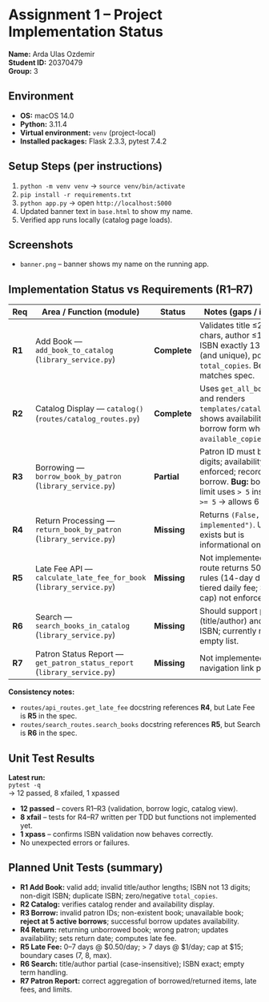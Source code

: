 # Assignment 1 – Project Implementation Status
**Name:** Arda Ulas Ozdemir  
**Student ID:** 20370479  
**Group:** 3

## Environment
- **OS:** macOS 14.0
- **Python:** 3.11.4
- **Virtual environment:** `venv` (project-local)
- **Installed packages:** Flask 2.3.3, pytest 7.4.2

## Setup Steps (per instructions)
1. `python -m venv venv` → `source venv/bin/activate`  
2. `pip install -r requirements.txt`  
3. `python app.py` → open `http://localhost:5000`  
4. Updated banner text in `base.html` to show my name.  
5. Verified app runs locally (catalog page loads).

## Screenshots
- `banner.png` – banner shows my name on the running app.

## Implementation Status vs Requirements (R1–R7)

| Req | Area / Function (module) | Status | Notes (gaps / issues) |
|---|---|---|---|
| **R1** | Add Book — `add_book_to_catalog` (`library_service.py`) | **Complete** | Validates title ≤200 chars, author ≤100, ISBN exactly 13 digits (and unique), positive `total_copies`. Behavior matches spec. |
| **R2** | Catalog Display — `catalog()` (`routes/catalog_routes.py`) | **Complete** | Uses `get_all_books()` and renders `templates/catalog.html`; shows availability and borrow form when `available_copies > 0`. |
| **R3** | Borrowing — `borrow_book_by_patron` (`library_service.py`) | **Partial** | Patron ID must be 6 digits; availability enforced; records borrow. **Bug:** borrow limit uses `> 5` instead of `>= 5` → allows 6 books. |
| **R4** | Return Processing — `return_book_by_patron` (`library_service.py`) | **Missing** | Returns `(False, "not implemented")`. UI page exists but is informational only. |
| **R5** | Late Fee API — `calculate_late_fee_for_book` (`library_service.py`) | **Missing** | Not implemented; API route returns 501. Spec rules (14-day due; tiered daily fee; $15 cap) not enforced. |
| **R6** | Search — `search_books_in_catalog` (`library_service.py`) | **Missing** | Should support partial (title/author) and exact ISBN; currently returns empty list. |
| **R7** | Patron Status Report — `get_patron_status_report` (`library_service.py`) | **Missing** | Not implemented; no navigation link provided. |

**Consistency notes:**  
- `routes/api_routes.get_late_fee` docstring references **R4**, but Late Fee is **R5** in the spec.  
- `routes/search_routes.search_books` docstring references **R5**, but Search is **R6** in the spec.

## Unit Test Results
**Latest run:**  
`pytest -q`  
→ 12 passed, 8 xfailed, 1 xpassed

- **12 passed** – covers R1–R3 (validation, borrow logic, catalog view).  
- **8 xfail** – tests for R4–R7 written per TDD but functions not implemented yet.  
- **1 xpass** – confirms ISBN validation now behaves correctly.  
- No unexpected errors or failures.

## Planned Unit Tests (summary)
- **R1 Add Book:** valid add; invalid title/author lengths; ISBN not 13 digits; non-digit ISBN; duplicate ISBN; zero/negative `total_copies`.  
- **R2 Catalog:** verifies catalog render and availability display.  
- **R3 Borrow:** invalid patron IDs; non-existent book; unavailable book; **reject at 5 active borrows**; successful borrow updates availability.  
- **R4 Return:** returning unborrowed book; wrong patron; updates availability; sets return date; computes late fee.  
- **R5 Late Fee:** 0–7 days @ $0.50/day; > 7 days @ $1/day; cap at $15; boundary cases (7, 8, max).  
- **R6 Search:** title/author partial (case-insensitive); ISBN exact; empty term handling.  
- **R7 Patron Report:** correct aggregation of borrowed/returned items, late fees, and limits.
